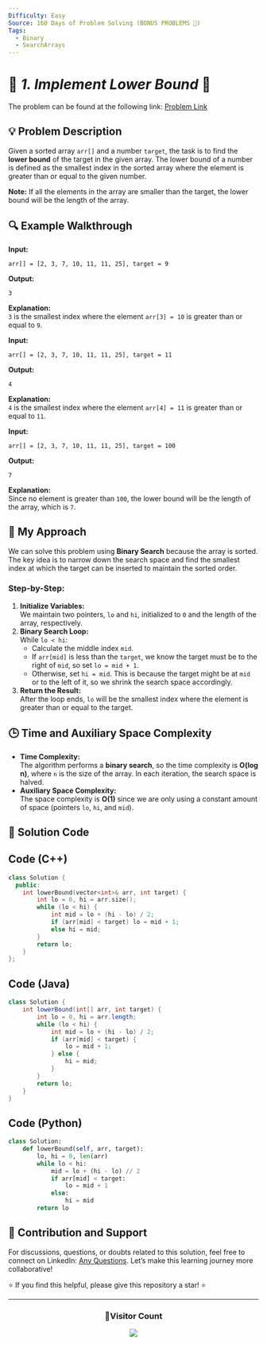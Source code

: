 ```yaml
---
Difficulty: Easy
Source: 160 Days of Problem Solving (BONUS PROBLEMS 🎁)
Tags:
  - Binary
  - SearchArrays
---
```


# 🚀 _1. Implement Lower Bound_ 🧠

The problem can be found at the following link: [Problem Link](https://www.geeksforgeeks.org/batch/gfg-160-problems/track/searching-bonus-problems/problem/implement-lower-bound)

## 💡 **Problem Description**

Given a sorted array `arr[]` and a number `target`, the task is to find the **lower bound** of the target in the given array. The lower bound of a number is defined as the smallest index in the sorted array where the element is greater than or equal to the given number.

**Note:** If all the elements in the array are smaller than the target, the lower bound will be the length of the array.

## 🔍 **Example Walkthrough**

**Input:**

```
arr[] = [2, 3, 7, 10, 11, 11, 25], target = 9
```

**Output:**

```
3
```

**Explanation:**  
`3` is the smallest index where the element `arr[3] = 10` is greater than or equal to `9`.

**Input:**

```
arr[] = [2, 3, 7, 10, 11, 11, 25], target = 11
```

**Output:**

```
4
```

**Explanation:**  
`4` is the smallest index where the element `arr[4] = 11` is greater than or equal to `11`.

**Input:**

```
arr[] = [2, 3, 7, 10, 11, 11, 25], target = 100
```

**Output:**

```
7
```

**Explanation:**  
Since no element is greater than `100`, the lower bound will be the length of the array, which is `7`.

## 🎯 **My Approach**

We can solve this problem using **Binary Search** because the array is sorted. The key idea is to narrow down the search space and find the smallest index at which the target can be inserted to maintain the sorted order.

### Step-by-Step:

1. **Initialize Variables:**  
   We maintain two pointers, `lo` and `hi`, initialized to `0` and the length of the array, respectively.
2. **Binary Search Loop:**  
   While `lo < hi`:
   - Calculate the middle index `mid`.
   - If `arr[mid]` is less than the `target`, we know the target must be to the right of `mid`, so set `lo = mid + 1`.
   - Otherwise, set `hi = mid`. This is because the target might be at `mid` or to the left of it, so we shrink the search space accordingly.
3. **Return the Result:**  
   After the loop ends, `lo` will be the smallest index where the element is greater than or equal to the target.

## 🕒 **Time and Auxiliary Space Complexity**

- **Time Complexity:**  
  The algorithm performs a **binary search**, so the time complexity is **O(log n)**, where `n` is the size of the array. In each iteration, the search space is halved.
- **Auxiliary Space Complexity:**  
  The space complexity is **O(1)** since we are only using a constant amount of space (pointers `lo`, `hi`, and `mid`).

## 📝 **Solution Code**

## Code (C++)

```cpp
class Solution {
  public:
    int lowerBound(vector<int>& arr, int target) {
        int lo = 0, hi = arr.size();
        while (lo < hi) {
            int mid = lo + (hi - lo) / 2;
            if (arr[mid] < target) lo = mid + 1;
            else hi = mid;
        }
        return lo;
    }
};
```

## Code (Java)

```java
class Solution {
    int lowerBound(int[] arr, int target) {
        int lo = 0, hi = arr.length;
        while (lo < hi) {
            int mid = lo + (hi - lo) / 2;
            if (arr[mid] < target) {
                lo = mid + 1;
            } else {
                hi = mid;
            }
        }
        return lo;
    }
}
```

## Code (Python)

```python
class Solution:
    def lowerBound(self, arr, target):
        lo, hi = 0, len(arr)
        while lo < hi:
            mid = lo + (hi - lo) // 2
            if arr[mid] < target:
                lo = mid + 1
            else:
                hi = mid
        return lo
```

## 📢 **Contribution and Support**

For discussions, questions, or doubts related to this solution, feel free to connect on LinkedIn: [Any Questions](https://www.linkedin.com/in/patel-hetkumar-sandipbhai-8b110525a/). Let’s make this learning journey more collaborative!

⭐ If you find this helpful, please give this repository a star! ⭐

---

<div align="center">
  <h3><b>📍Visitor Count</b></h3>
</div>

<p align="center">
  <img src="https://visitor-badge.laobi.icu/badge?page_id=Hunterdii.GeeksforGeeks-POTD" />
</p>
